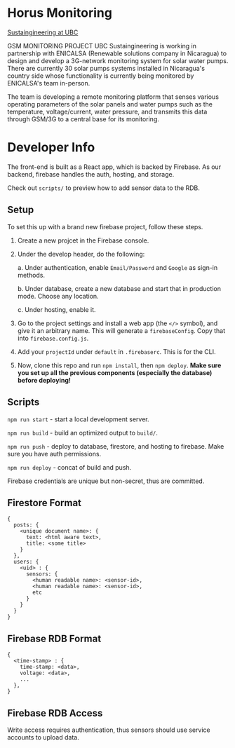 # Horus Monitoring

[Sustaingineering at UBC](https://www.sustaingineering.com)

GSM MONITORING PROJECT
UBC Sustaingineering is working in partnership with ENICALSA (Renewable solutions company in Nicaragua) to design and develop a 3G-network monitoring system for solar water pumps. There are currently 30 solar pumps systems installed in Nicaragua's country side whose functionality is currently being monitored by ENICALSA's team in-person.

The team is developing a remote monitoring platform that senses various operating parameters of the solar panels and water pumps such as the temperature, voltage/current, water pressure, and transmits this data through GSM/3G to a central base for its monitoring.

# Developer Info

The front-end is built as a React app, which is backed by Firebase. As our backend, firebase handles the auth, hosting, and storage. 

Check out `scripts/` to preview how to add sensor data to the RDB.

## Setup

To set this up with a brand new firebase project, follow these steps.

1. Create a new projcet in the Firebase console. 

2. Under the develop header, do the following:

    a. Under authentication, enable `Email/Password` and `Google` as sign-in methods.

    b. Under database, create a new database and start that in production mode. Choose any location.
    
    c. Under hosting, enable it.

3. Go to the project settings and install a web app (the `</>` symbol), and give it an arbitrary name. This will generate a `firebaseConfig`. Copy that into `firebase.config.js`.

4. Add your `projectId` under `default` in `.firebaserc`. This is for the CLI. 

5. Now, clone this repo and run `npm install`, then `npm deploy`. **Make sure you set up all the previous components (especially the database) before deploying!**

## Scripts

`npm run start` - start a local development server.

`npm run build` - build an optimized output to `build/`.

`npm run push` - deploy to database, firestore, and hosting to firebase. Make sure you have auth permissions. 

`npm run deploy` - concat of build and push.

Firebase credentials are unique but non-secret, thus are committed. 

## Firestore Format

```
{
  posts: {
    <unique document name>: {
      text: <html aware text>,
      title: <some title>
    }
  },
  users: {
    <uid> : {
      sensors: {
        <human readable name>: <sensor-id>,
        <human readable name>: <sensor-id>,
        etc
      }
    }
  }
}
```

## Firebase RDB Format 

```
{
  <time-stamp> : {
    time-stamp: <data>,
    voltage: <data>,
    ...
  },
}
```

## Firebase RDB Access

Write access requires authentication, thus sensors should use service accounts to upload data. 
